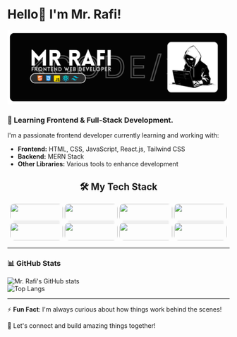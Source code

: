 <h1> Hello👋 I'm Mr. Rafi!</h1>

<img src="https://github.com/mrrafi71/mrrafi71/blob/main/Mr%20Rafi-githubprofilebenner.png">







<h3>🚀 Learning Frontend & Full-Stack Development.</h3>
<p>
  I'm a passionate frontend developer currently learning and working with:
</p>
<ul>
  <li><b>Frontend:</b> HTML, CSS, JavaScript, React.js, Tailwind CSS</li>
  <li><b>Backend:</b> MERN Stack</li>
  <li><b>Other Libraries:</b> Various tools to enhance development</li>
</ul>

  <h2 align="center">🛠️ My Tech Stack</h2>
  
<p align="center">
  <img src="https://img.shields.io/badge/-HTML5-E34F26?style=flat&logo=html5&logoColor=white" width="120" height="40" style="border-radius: 10px;"/>
  <img src="https://img.shields.io/badge/-CSS3-1572B6?style=flat&logo=css3&logoColor=white" width="120" height="40" style="border-radius: 10px;"/>
  <img src="https://img.shields.io/badge/-JavaScript-F7DF1E?style=flat&logo=javascript&logoColor=black" width="120" height="40" style="border-radius: 10px;"/>
  <img src="https://img.shields.io/badge/-React-61DAFB?style=flat&logo=react&logoColor=black" width="120" height="40" style="border-radius: 10px;"/> <br>
  <img src="https://img.shields.io/badge/-Next.js-000000?style=flat&logo=next.js&logoColor=white" width="120" height="40" style="border-radius: 10px;"/>
  <img src="https://img.shields.io/badge/-TailwindCSS-38B2AC?style=flat&logo=tailwind-css&logoColor=white" width="120" height="40" style="border-radius: 10px;"/>
  <img src="https://img.shields.io/badge/-Node.js-339933?style=flat&logo=node.js&logoColor=white" width="120" height="40" style="border-radius: 10px;"/>
  <img src="https://img.shields.io/badge/-Express.js-000000?style=flat&logo=express&logoColor=white" width="120" height="40" style="border-radius: 10px;"/>
</p>



 
---

### 📊 GitHub Stats  

![Mr. Rafi's GitHub stats](https://github-readme-stats.vercel.app/api?username=mrrafi71&show_icons=true&theme=radical)  
![Top Langs](https://github-readme-stats.vercel.app/api/top-langs/?username=mrrafi71&layout=compact&theme=radical)  


---

⚡ **Fun Fact**: I'm always curious about how things work behind the scenes!  

🚀 Let's connect and build amazing things together!  
